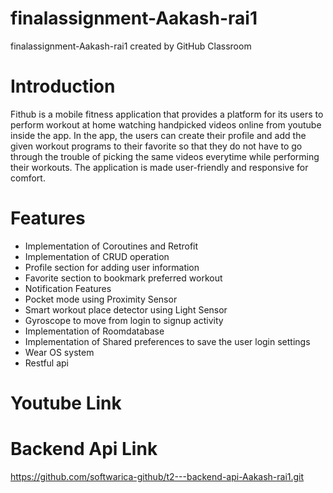 # finalassignment-Aakash-rai1
finalassignment-Aakash-rai1 created by GitHub Classroom

# Introduction
Fithub is a mobile fitness application that provides a platform for its users to perform workout at home watching handpicked videos online from youtube inside the app. In the app, the users can create their profile and add the given workout programs to their favorite so that they do not have to go through the trouble of picking the same videos everytime while performing their workouts. The application is made user-friendly and responsive for comfort.

# Features
* Implementation of Coroutines and Retrofit
* Implementation of CRUD operation
* Profile section for adding user information
* Favorite section to bookmark preferred workout
* Notification Features
* Pocket mode using Proximity Sensor
* Smart workout place detector using Light Sensor
* Gyroscope to move from login to signup activity
* Implementation of Roomdatabase
* Implementation of Shared preferences to save the user login settings
* Wear OS system
* Restful api

# Youtube Link

# Backend Api Link
https://github.com/softwarica-github/t2---backend-api-Aakash-rai1.git
